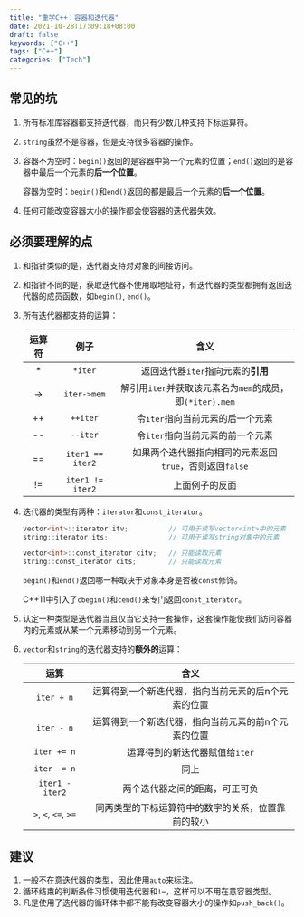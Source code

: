 ```yaml
---
title: "重学C++：容器和迭代器"
date: 2021-10-28T17:09:18+08:00
draft: false
keywords: ["C++"]
tags: ["C++"]
categories: ["Tech"]
---
```


## 常见的坑

1. 所有标准库容器都支持迭代器，而只有少数几种支持下标运算符。

2. `string`虽然不是容器，但是支持很多容器的操作。

3. 容器不为空时：`begin()`返回的是容器中第一个元素的位置；`end()`返回的是容器中最后一个元素的**后一个位置**。

   容器为空时：`begin()`和`end()`返回的都是最后一个元素的**后一个位置**。
   
4. 任何可能改变容器大小的操作都会使容器的迭代器失效。

## 必须要理解的点

1. 和指针类似的是，迭代器支持对对象的间接访问。

2. 和指针不同的是，获取迭代器不使用取地址符，有迭代器的类型都拥有返回迭代器的成员函数，如`begin()`, `end()`。

3. 所有迭代器都支持的运算：

   | 运算符 |       例子       |                           含义                           |
   | :----: | :--------------: | :------------------------------------------------------: |
   |   *    |     `*iter`      |            返回迭代器`iter`指向元素的**引用**            |
   |   ->   |   `iter->mem`    | 解引用`iter`并获取该元素名为`mem`的成员，即`(*iter).mem` |
   |   ++   |     `++iter`     |             令`iter`指向当前元素的后一个元素             |
   |   --   |     `--iter`     |             令`iter`指向当前元素的前一个元素             |
   |   ==   | `iter1 == iter2` | 如果两个迭代器指向相同的元素返回`true`，否则返回`false`  |
   |   !=   | `iter1 != iter2` |                      上面例子的反面                      |

4. 迭代器的类型有两种：`iterator`和`const_iterator`。

   ```C++
   vector<int>::iterator itv;          // 可用于读写vector<int>中的元素
   string::iterator its;               // 可用于读写string对象中的元素
   
   vector<int>::const_iterator citv;   // 只能读取元素
   string::const_iterator cits;        // 只能读取元素
   ```
   
   `begin()`和`end()`返回哪一种取决于对象本身是否被`const`修饰。
   
   C++11中引入了`cbegin()`和`cend()`来专门返回`const_iterator`。
   
5. 认定一种类型是迭代器当且仅当它支持一套操作，这套操作能使我们访问容器内的元素或从某一个元素移动到另一个元素。

6. `vector`和`string`的迭代器支持的**额外的**运算：

   |         运算         |                        含义                         |
   | :------------------: | :-------------------------------------------------: |
   |      `iter + n`      | 运算得到一个新迭代器，指向当前元素的后n个元素的位置 |
   |      `iter - n`      | 运算得到一个新迭代器，指向当前元素的前n个元素的位置 |
   |     `iter += n`      |           运算得到的新迭代器赋值给`iter`            |
   |     `iter -= n`      |                        同上                         |
   |   `iter1 - iter2`    |           两个迭代器之间的距离，可正可负            |
   | `>`, `<`, `<=`, `>=` | 同两类型的下标运算符中的数字的关系，位置靠前的较小  |

## 建议

1. 一般不在意迭代器的类型，因此使用`auto`来标注。
2. 循环结束的判断条件习惯使用迭代器和`!=`，这样可以不用在意容器类型。
3. 凡是使用了迭代器的循环体中都不能有改变容器大小的操作如`push_back()`。

